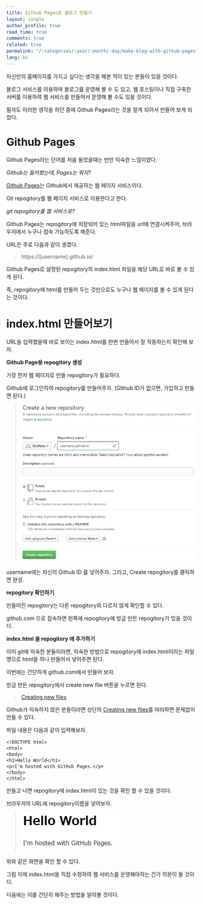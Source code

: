```yaml
---
title: Github Pages로 블로그 만들기
layout: single
author_profile: true
read_time: true
comments: true
related: true
permalink: "/:categories/:year/:month/:day/make-blog-with-github-pages"
lang: ko
---
```


자신만의 홈페이지를 가지고 싶다는 생각을 해본 적이 있는 분들이 있을 것이다.

블로그 서비스를 이용하여 블로그를 운영해 볼 수 도 있고, 웹 호스팅이나 직접 구축한 서버를 이용하여 웹 서비스를 만들어서 운영해 볼 수도 있을 것이다.

필자도 이러한 생각을 하던 중에 Github Pages라는 것을 알게 되어서 만들어 보게 되었다.

# Github Pages

Github Pages라는 단어를 처음 들었을때는 반만 익숙한 느낌이였다.

*Github는 들어봤는데, Pages는 뭐지?*

[Github Pages](https://pages.github.com/)는 Github에서 제공하는 웹 페이지 서비스이다.

Git repogitory를 웹 페이지 서비스로 이용한다고 한다.

*git repogitory를 웹 서비스로?*

Github Pages는 repogitory에 저장되어 있는 html파일을 url에 연결시켜주어, 브라우저에서 누구나 접속 가능하도록 해준다.

URL은 주로 다음과 같이 생겼다.
> https://[username].github.io/
> 

Github Pages로 설정된 repogitory의 index.html 파일을 해당 URL로 바로 볼 수 있게 된다.

즉, repogitory에 html를 만들어 두는 것만으로도 누구나 웹 페이지를 볼 수 있게 된다는 것이다.

# index.html 만들어보기

URL을 입력했을때 바로 보이는 index.html를 한번 만들어서 잘 작동하는지 확인해 보자.

**Github Page용 repogitory 생성**

가장 먼저 웹 페이지로 만들 repogitory가 필요하다.

Github에 로그인하여 repogitory를 만들어주자.
(GIthub ID가 없으면, 가입하고 만들면 된다.)

> ![repogitory 만들기](/assets/images/2019-10-23-make-blog-with-github-pages/create-repogitory.png)
> 

username에는 자신의 Github ID 를 넣어주자.
그리고, Create repogitory를 클릭하면 완성.

**repogitory 확인하기**

만들어진 repogitory는 다른 repogitory와 다르지 않게 확인할 수 있다.

github.com 으로 접속하면 왼쪽에 repogitory에 방금 만든 repogitory가 있을 것이다.

**index.html 을 repogitory 에 추가하기**

이미 git에 익숙한 분들이라면, 익숙한 방법으로 repogitory에 index.html이라는 파일명으로 html을 하나 만들어서 넣어주면 된다.

이번에는 간단하게 github.com에서 만들어 보자.

방금 만든 repogitory에서 create new file 버튼을 누르면 된다.

> [Creating new files](https://help.github.com/en/github/managing-files-in-a-repository/creating-new-files)
> 

Github가 익숙하지 않은 분들이라면 상단의 [Creating new files](https://help.github.com/en/github/managing-files-in-a-repository/creating-new-files)를 따라하면 문제없이 만들 수 있다.

파일 내용은 다음과 같이 입력해보자.

```
<!DOCTYPE html>
<html>
<body>
<h1>Hello World</h1>
<p>I'm hosted with GitHub Pages.</p>
</body>
</html>
```

만들고 나면 repogitory에 index.html이 있는 것을 확인 할 수 있을 것이다.

브라우저의 URL에 repogitory이름을 넣어보자.

> ![index.html](\assets\images\2019-10-23-make-blog-with-github-pages\index.png)

위와 같은 화면을 확인 할 수 있다.

그럼 이제 index.html을 직접 수정하여 웹 서비스를 운영해야하는 건가 의문이 들 것이다.

다음에는 이를 간단히 해주는 방법을 알아볼 것이다.